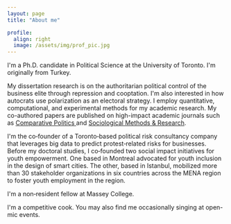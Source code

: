 ```yaml
---
layout: page
title: "About me"

profile:
  align: right
  image: /assets/img/prof_pic.jpg
---
```


I'm a Ph.D. candidate in Political Science at the University of Toronto. I'm originally from Turkey. 

My dissertation research is on the authoritarian political control of the business elite through repression and cooptation. I'm also interested in how autocrats use polarization as an electoral strategy. I employ quantitative, computational, and experimental methods for my academic research. My co-authored papers are published on high-impact academic journals such as <a href="https://jcp.gc.cuny.edu"> Comparative Politics </a> and [Sociological Methods & Research](https://journals.sagepub.com/home/smr). 

I'm the co‑founder of a Toronto‑based political risk consultancy company that leverages big data to predict protest‑related risks for
businesses. Before my doctoral studies, I co‑founded two social impact initiatives for youth empowerment. One based in Montreal advocated for youth inclusion in the design of smart cities. The other, based in Istanbul, mobilized more than 30 stakeholder organizations in six countries across the MENA region to foster youth employment in the region. 

I'm a non‑resident fellow at Massey College.

I'm a competitive cook. You may also find me occasionally singing at open-mic events.
